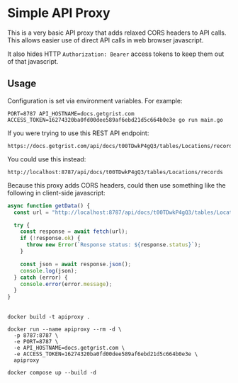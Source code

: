 # Simple API Proxy

This is a very basic API proxy that adds relaxed CORS headers to API calls. This allows easier use of direct API calls in web browser javascript.

It also hides HTTP `Authorization: Bearer` access tokens to keep them out of that javascript.

## Usage

Configuration is set via environment variables. For example:

```
PORT=8787 API_HOSTNAME=docs.getgrist.com ACCESS_TOKEN=16274320ba0fd00dee589af6ebd21d5c664b0e3e go run main.go 
```

If you were trying to use this REST API endpoint:

```
https://docs.getgrist.com/api/docs/t00TDwkP4gQ3/tables/Locations/records
```

You could use this instead:

```
http://localhost:8787/api/docs/t00TDwkP4gQ3/tables/Locations/records
```

Because this proxy adds CORS headers, could then use something like the following in client-side javascript:

```javascript
async function getData() {
  const url = "http://localhost:8787/api/docs/t00TDwkP4gQ3/tables/Locations/records";

  try {
    const response = await fetch(url);
    if (!response.ok) {
      throw new Error(`Response status: ${response.status}`);
    }

    const json = await response.json();
    console.log(json);
  } catch (error) {
    console.error(error.message);
  }
}
```

##

```
docker build -t apiproxy .
```

```
docker run --name apiproxy --rm -d \
  -p 8787:8787 \
  -e PORT=8787 \
  -e API_HOSTNAME=docs.getgrist.com \
  -e ACCESS_TOKEN=16274320ba0fd00dee589af6ebd21d5c664b0e3e \
  apiproxy
```

```
docker compose up --build -d
```
